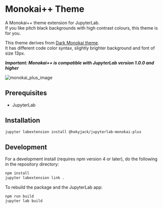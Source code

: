 # Monokai++ Theme

A Monokai++ theme extension for JupyterLab.  
If you like pitch black backgrounds with high contrast colours, this theme is for you.

This theme derives from [Dark Monokai theme](https://github.com/ibdafna/theme-dark-monokai).  
It has different code color syntax, slightly brighter background and font of size 13px.

**_Important: Monokai++ is compatible with JupyterLab version 1.0.0 and higher_**

![monokai_plus_image](monokai_plus.png)

## Prerequisites

* JupyterLab

## Installation

```bash
jupyter labextension install @hokyjack/jupyterlab-monokai-plus
```

## Development

For a development install (requires npm version 4 or later), do the following in the repository directory:

```bash
npm install
jupyter labextension link .
```

To rebuild the package and the JupyterLab app:

```bash
npm run build
jupyter lab build
```
